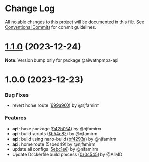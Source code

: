 # Change Log

All notable changes to this project will be documented in this file.
See [Conventional Commits](https://conventionalcommits.org) for commit guidelines.

# [1.1.0](https://github.com/Alwatr/pmpa/compare/v1.0.0...v1.1.0) (2023-12-24)

**Note:** Version bump only for package @alwatr/pmpa-api

# 1.0.0 (2023-12-23)

### Bug Fixes

* revert home route ([699a960](https://github.com/Alwatr/pmpa/commit/699a96073bf654c6cf908033d729585ff9abe865)) by @njfamirm

### Features

* **api:** base package ([942b034](https://github.com/Alwatr/pmpa/commit/942b034a2790960fb3568fb63e8bc99581c10466)) by @njfamirm
* **api:** build scripts ([8b54c83](https://github.com/Alwatr/pmpa/commit/8b54c8382fced0798e3fb48788da7db22f5ebe74)) by @njfamirm
* **api:** build using nano-build ([bf4293a](https://github.com/Alwatr/pmpa/commit/bf4293afdcbf9f3348b679e5bcd2a911d486b422)) by @njfamirm
* **api:** home route ([5abed49](https://github.com/Alwatr/pmpa/commit/5abed493199364ebda68790431b6bf87a4892a99)) by @njfamirm
* update all configs ([5ebc1e6](https://github.com/Alwatr/pmpa/commit/5ebc1e61d0175804f88a37bd4a897ba2b84fc118)) by @njfamirm
* Update Dockerfile build process ([0a0c545](https://github.com/Alwatr/pmpa/commit/0a0c5458cdc8022ce53eef21ea397e29e4cf00ee)) by @AliMD
